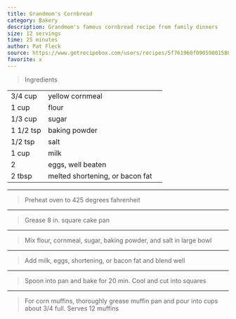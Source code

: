 ```yaml
---
title: Grandmom's Cornbread
category: Bakery
description: Grandmom's famous cornbread recipe from family dinners
size: 12 servings
time: 25 minutes
author: Pat Fleck
source: https://www.getrecipebox.com/users/recipes/5f761960f090590015804ddb
favorite: x
---
```


> Ingredients

| | | |
|-|-|-|
| 3/4 cup | yellow cornmeal |
| 1 cup | flour |
| 1/3 cup | sugar |
| 1 1/2 tsp | baking powder |
| 1/2 tsp | salt |
| 1 cup | milk |
| 2 | eggs, well beaten |
| 2 tbsp | melted shortening, or bacon fat |

---

> Preheat oven to 425 degrees fahrenheit

---

> Grease 8 in. square cake pan

---

> Mix flour, cornmeal, sugar, baking powder, and salt in large bowl

---

> Add milk, eggs, shortening, or bacon fat and blend well

---

> Spoon into pan and bake for 20 min. Cool and cut into squares

---

> For corn muffins, thoroughly grease muffin pan and pour into cups about 3/4 full. Serves 12 muffins